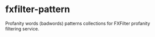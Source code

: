 # fxfilter-pattern
Profanity words (badwords) patterns collections for FXFilter profanity filtering service.
